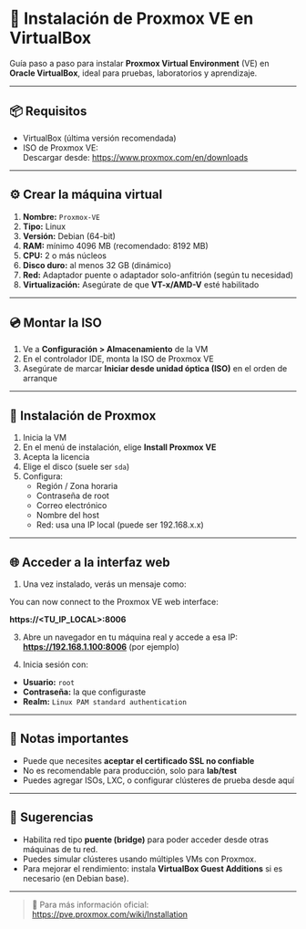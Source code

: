 # 🧰 Instalación de Proxmox VE en VirtualBox

Guía paso a paso para instalar **Proxmox Virtual Environment** (VE) en **Oracle VirtualBox**, ideal para pruebas, laboratorios y aprendizaje.

---

## 📦 Requisitos

- VirtualBox (última versión recomendada)
- ISO de Proxmox VE:  
  Descargar desde: https://www.proxmox.com/en/downloads

---

## ⚙️ Crear la máquina virtual

1. **Nombre:** `Proxmox-VE`
2. **Tipo:** Linux
3. **Versión:** Debian (64-bit)
4. **RAM:** mínimo 4096 MB (recomendado: 8192 MB)
5. **CPU:** 2 o más núcleos
6. **Disco duro:** al menos 32 GB (dinámico)
7. **Red:** Adaptador puente o adaptador solo-anfitrión (según tu necesidad)
8. **Virtualización:** Asegúrate de que **VT-x/AMD-V** esté habilitado

---

## 💿 Montar la ISO

1. Ve a **Configuración > Almacenamiento** de la VM
2. En el controlador IDE, monta la ISO de Proxmox VE
3. Asegúrate de marcar **Iniciar desde unidad óptica (ISO)** en el orden de arranque

---

## 🚀 Instalación de Proxmox

1. Inicia la VM
2. En el menú de instalación, elige **Install Proxmox VE**
3. Acepta la licencia
4. Elige el disco (suele ser `sda`)
5. Configura:
   - Región / Zona horaria
   - Contraseña de root
   - Correo electrónico
   - Nombre del host
   - Red: usa una IP local (puede ser 192.168.x.x)

---

## 🌐 Acceder a la interfaz web

1. Una vez instalado, verás un mensaje como:
   
You can now connect to the Proxmox VE web interface:

**https://<TU_IP_LOCAL>:8006**

3. Abre un navegador en tu máquina real y accede a esa IP:
**https://192.168.1.100:8006** (por ejemplo)

5. Inicia sesión con:
- **Usuario:** `root`
- **Contraseña:** la que configuraste
- **Realm:** `Linux PAM standard authentication`

---

## 🧪 Notas importantes

- Puede que necesites **aceptar el certificado SSL no confiable**
- No es recomendable para producción, solo para **lab/test**
- Puedes agregar ISOs, LXC, o configurar clústeres de prueba desde aquí

---

## 🧰 Sugerencias

- Habilita red tipo **puente (bridge)** para poder acceder desde otras máquinas de tu red.
- Puedes simular clústeres usando múltiples VMs con Proxmox.
- Para mejorar el rendimiento: instala **VirtualBox Guest Additions** si es necesario (en Debian base).

---

> 📘 Para más información oficial: https://pve.proxmox.com/wiki/Installation

